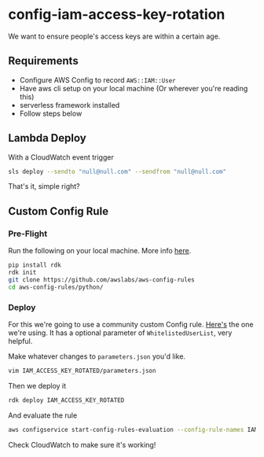 # config-iam-access-key-rotation

We want to ensure people's access keys are within a certain age.

## Requirements

* Configure AWS Config to record `AWS::IAM::User`
* Have aws cli setup on your local machine (Or wherever you're reading this)
* serverless framework installed
* Follow steps below

## Lambda Deploy

With a CloudWatch event trigger

```bash
sls deploy --sendto "null@null.com" --sendfrom "null@null.com"
```

That's it, simple right?

## Custom Config Rule

### Pre-Flight

Run the following on your local machine. More info [here](https://github.com/awslabs/aws-config-rdk).

```bash
pip install rdk
rdk init
git clone https://github.com/awslabs/aws-config-rules
cd aws-config-rules/python/
```

### Deploy

For this we're going to use a community custom Config rule.  [Here's](https://github.com/awslabs/aws-config-rules/tree/master/python/IAM_ACCESS_KEY_ROTATED) the one we're using.  It has a optional parameter of `WhitelistedUserList`, very helpful.

Make whatever changes to `parameters.json` you'd like.

```bash
vim IAM_ACCESS_KEY_ROTATED/parameters.json
```

Then we deploy it

```bash
rdk deploy IAM_ACCESS_KEY_ROTATED
```

And evaluate the rule

```bash
aws configservice start-config-rules-evaluation --config-rule-names IAM_ACCESS_KEY_ROTATED
```

Check CloudWatch to make sure it's working!
